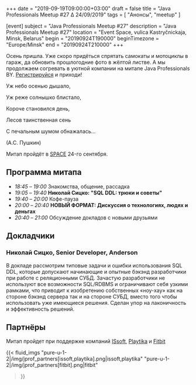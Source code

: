 +++
date = "2019-09-19T09:00:00+03:00"
draft = false
title = "Java Professionals Meetup #27 ∆ 24/09/2019"
tags = [
    "Анонсы", "meetup"
]

[event]
subject = "Java Professionals Meetup #27"
description = "Java Professionals Meetup #27"
location = "Event Space, vulica Kastryčnickaja, Minsk, Belarus"
begin = "20190924T190000"
beginTimezone = "Europe/Minsk"
end = "20190924T210000"
+++

Осень пришла. Уже скоро придёться спрятать самокаты и мотоциклы в гараж, да обновить прошлогодние фото в жёлтой листве.
А мы продолжаем согревать в уютной компании на митапе Java Professionals BY.
[Регистрируйся](http://bit.ly/jprof_reg_27) и приходи!

<!--more-->

Уж небо осенью дышало,

Уж реже солнышко блистало,

Короче становился день,

Лесов таинственная сень

С печальным шумом обнажалась...

(A.C. Пушкин)


Митап пройдёт в [SPACE](http://eventspace.by) 24-го сентября. 

## Программа митапа
* _18:45_ – _19:00_ Знакомства, общение, рассадка
* _19:05_ – _19:40_ **Николай Сицко: "SQL DDL: трюки и советы"**
* _19:40_ – _20:00_ Кофе-пауза
* _20:00_ – _20:40_ **НОВЫЙ ФОРМАТ: Дискуссия о технологиях, людях и деньгах** 
* _20:40_ – _21:00_ Обсуждение докладов с новыми друзьями

## Докладчики

### Николай Сицко, Senior Developer, Anderson
В докладе рассмотрим типовые задачи и ошибки использования SQL DDL, которые допускают начинающие и опытные бэкэнд разработчики при работе с реляционными СУБД. 
Зачастую разработчики не используют все возможности SQL/RDBMS и ограничивают себя узкими рамками, что приводит к изобретению собственных «ноу-хау» как на стороне бэкэнд сервера так и на стороне СУБД, 
вместо того чтобы использовать уже имеющиеся решения. Сделан упор на лаконичность и эффективность решений.

## Партнёры

Митап пройдет при поддержке компаний [ISsoft](http://www.issoft.by), [Playtika](https://www.playtika.com/) и [Fitbit](https://www.fitbit.com/home)

{{< fluid_imgs
  "pure-u-1-2|/img/jprof_partners[issoft,playtika].png|issoft,playtika"
  "pure-u-1-2|/img/jprof_partners[fitbit].png|fitbit"
>}}
